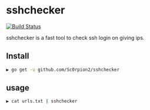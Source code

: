 # sshchecker

[![Build Status](https://travis-ci.com/Sc0rpion2/sshchecker.svg?token=S9wbQbp5C4dcPWszHpyt&branch=master)](https://travis-ci.com/Sc0rpion2/sshchecker)

sshchecker is a fast tool to check ssh login on giving ips.

## Install

```bash
▶ go get -u github.com/Sc0rpion2/sshchecker
```

## usage

```bash
▶ cat urls.txt | sshchecker
```
